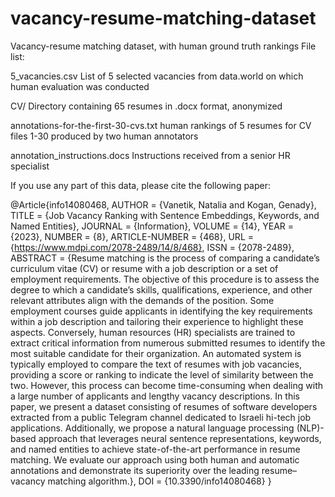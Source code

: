 # vacancy-resume-matching-dataset
Vacancy-resume matching dataset, with human ground truth rankings
File list:

5_vacancies.csv  List of 5 selected vacancies from data.world on which human evaluation was conducted

CV/ Directory containing 65 resumes in .docx format, anonymized

annotations-for-the-first-30-cvs.txt human rankings of 5 resumes for CV files 1-30 produced by two human annotators

annotation_instructions.docs  Instructions received from a senior HR specialist 


If you use any part of this data, please cite the following paper:

@Article{info14080468,
AUTHOR = {Vanetik, Natalia and Kogan, Genady},
TITLE = {Job Vacancy Ranking with Sentence Embeddings, Keywords, and Named Entities},
JOURNAL = {Information},
VOLUME = {14},
YEAR = {2023},
NUMBER = {8},
ARTICLE-NUMBER = {468},
URL = {https://www.mdpi.com/2078-2489/14/8/468},
ISSN = {2078-2489},
ABSTRACT = {Resume matching is the process of comparing a candidate&rsquo;s curriculum vitae (CV) or resume with a job description or a set of employment requirements. The objective of this procedure is to assess the degree to which a candidate&rsquo;s skills, qualifications, experience, and other relevant attributes align with the demands of the position. Some employment courses guide applicants in identifying the key requirements within a job description and tailoring their experience to highlight these aspects. Conversely, human resources (HR) specialists are trained to extract critical information from numerous submitted resumes to identify the most suitable candidate for their organization. An automated system is typically employed to compare the text of resumes with job vacancies, providing a score or ranking to indicate the level of similarity between the two. However, this process can become time-consuming when dealing with a large number of applicants and lengthy vacancy descriptions. In this paper, we present a dataset consisting of resumes of software developers extracted from a public Telegram channel dedicated to Israeli hi-tech job applications. Additionally, we propose a natural language processing (NLP)-based approach that leverages neural sentence representations, keywords, and named entities to achieve state-of-the-art performance in resume matching. We evaluate our approach using both human and automatic annotations and demonstrate its superiority over the leading resume&ndash;vacancy matching algorithm.},
DOI = {10.3390/info14080468}
}
